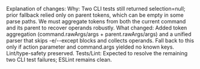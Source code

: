 Explanation of changes:
Why: Two CLI tests still returned selection=null; prior fallback relied only on parent tokens, which can be empty in some parse paths. We must aggregate tokens from both the current command and its parent to recover operands robustly.
What changed: Added token aggregation (command.rawArgs/args + parent.rawArgs/args) and a unified parser that skips -e/--except blocks and collects operands. Fall back to this only if action parameter and command.args yielded no known keys. Lint/type-safety preserved.
Tests/Lint: Expected to resolve the remaining two CLI test failures; ESLint remains clean.
